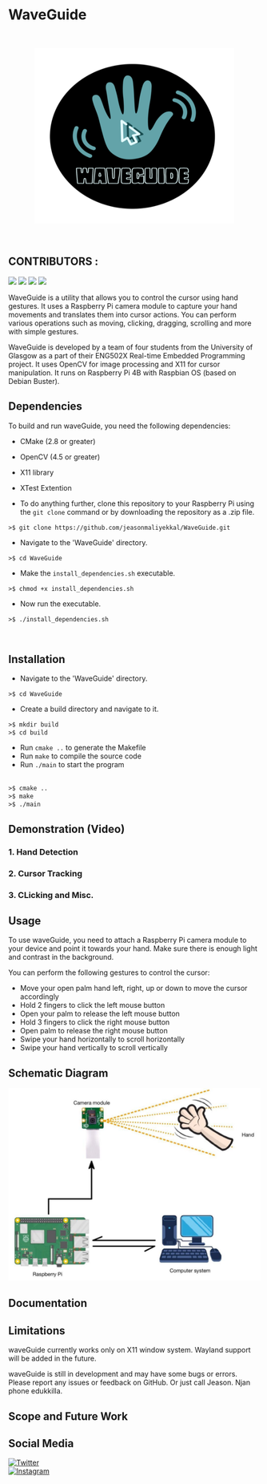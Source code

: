 # WaveGuide
<br/>
<p align="center">
<img src="./resources/waveguide.png" width="400" height="350">
  </p>
<br/>

## CONTRIBUTORS : 
![](https://avatars.githubusercontent.com/u/63003253?s=30&v=4)
![](https://avatars.githubusercontent.com/u/90235331?s=30&v=4)
![](https://avatars.githubusercontent.com/u/123407842?s=30&v=4)
![](https://avatars.githubusercontent.com/u/123407779?s=30&v=4)
<br>

WaveGuide is a utility that allows you to control the cursor using hand gestures. It uses a Raspberry Pi camera module to capture your hand movements and translates them into cursor actions. You can perform various operations such as moving, clicking, dragging, scrolling and more with simple gestures.

WaveGuide is developed by a team of four students from the University of Glasgow as a part of their ENG502X Real-time Embedded Programming project. It uses OpenCV for image processing and X11 for cursor manipulation. It runs on Raspberry Pi 4B with Raspbian OS (based on Debian Buster).

## Dependencies

To build and run waveGuide, you need the following dependencies:

- CMake (2.8 or greater)
- OpenCV (4.5 or greater)
- X11 library
- XTest Extention

- To do anything further, clone this repository to your Raspberry Pi using the `git clone` command or by downloading the repository as a .zip file.
```
>$ git clone https://github.com/jeasonmaliyekkal/WaveGuide.git
```

- Navigate to the 'WaveGuide' directory.
```
>$ cd WaveGuide
```
- Make the ``` install_dependencies.sh ``` executable.
```
>$ chmod +x install_dependencies.sh
```
- Now run the executable.
```
>$ ./install_dependencies.sh
```

<br>

## Installation

- Navigate to the 'WaveGuide' directory. 
 ``` 
 >$ cd WaveGuide
  ```
- Create a build directory and navigate to it.
```
>$ mkdir build 
>$ cd build
```
- Run `cmake ..` to generate the Makefile
- Run `make` to compile the source code
- Run `./main` to start the program
```

>$ cmake ..
>$ make
>$ ./main 
```
## Demonstration (Video)
### 1. Hand Detection 
### 2. Cursor Tracking
### 3. CLicking and Misc.

## Usage

To use waveGuide, you need to attach a Raspberry Pi camera module to your device and point it towards your hand. Make sure there is enough light and contrast in the background.

You can perform the following gestures to control the cursor:

- Move your open palm hand left, right, up or down to move the cursor accordingly
- Hold 2 fingers to click the left mouse button
- Open your palm to release the left mouse button
- Hold 3 fingers to click the right mouse button
- Open palm to release the right mouse button
- Swipe your hand horizontally to scroll horizontally
- Swipe your hand vertically to scroll vertically

## Schematic Diagram

![schematic diagram](resources/schematicDiagram.jpeg "SchematicDiagram")

## Documentation

## Limitations

waveGuide currently works only on X11 window system. Wayland support will be added in the future.

waveGuide is still in development and may have some bugs or errors. Please report any issues or feedback on GitHub. Or just call Jeason. Njan phone edukkilla.

## Scope and Future Work

## Social Media
 [![Twitter](https://img.shields.io/badge/Twitter-WaveGuide-blue?style=flat-square&logo=twitter&logoColor=white)](<https://twitter.com/WaveGuide20>) <br>
 [![Instagram](https://img.shields.io/badge/Instagram-WaveGuide-E4405F?style=flat-square&logo=instagram&logoColor=white)](https://instagram.com/waveguide.)



